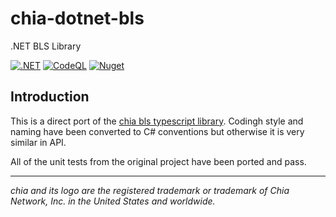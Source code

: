 # chia-dotnet-bls

.NET BLS Library

[![.NET](https://github.com/dkackman/chia-dotnet-bls/actions/workflows/dotnet.yml/badge.svg)](https://github.com/dkackman/chia-dotnet-bls/actions/workflows/dotnet.yml)
[![CodeQL](https://github.com/dkackman/chia-dotnet-bls/actions/workflows/github-code-scanning/codeql/badge.svg)](https://github.com/dkackman/chia-dotnet-bls/actions/workflows/github-code-scanning/codeql)
[![Nuget](https://img.shields.io/nuget/dt/chia.dotnet.bls)](https://www.nuget.org/packages/chia.dotnet.bls/)

## Introduction

This is a direct port of the [chia bls typescript library](https://github.com/Chia-Network/node-chia-bls). Codingh style and naming have been converted to C# conventions but otherwise it is very similar in API.

All of the unit tests from the original project have been ported and pass. 

___

_chia and its logo are the registered trademark or trademark of Chia Network, Inc. in the United States and worldwide._
